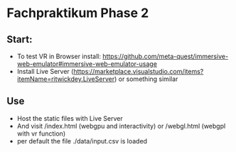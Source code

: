 # Fachpraktikum Phase 2

## Start:
- To test VR in Browser install: https://github.com/meta-quest/immersive-web-emulator#immersive-web-emulator-usage
- Install Live Server (https://marketplace.visualstudio.com/items?itemName=ritwickdey.LiveServer) or something similar


## Use
- Host the static files with Live Server
- And visit /index.html (webgpu and interactivity) or /webgl.html (webgpl with vr function)
- per default the file ./data/input.csv is loaded